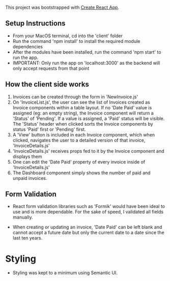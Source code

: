 This project was bootstrapped with [Create React App](https://github.com/facebook/create-react-app).

## Setup Instructions

- From your MacOS terminal, cd into the 'client' folder
- Run the command 'npm install' to install the required module dependencies
- After the modules have been installed, run the command 'npm start' to run the app.
- IMPORTANT: Only run the app on 'localhost:3000' as the backend will only accept requests from that point

## How the client side works

1. Invoices can be created through the form in 'NewInvoice.js'
2. On 'InvoiceList.js', the user can see the list of Invoices created as Invoice components within a table layout. If no 'Date Paid' value is assigned (eg: an empty string), the Invoice component will return a 'Status' of 'Pending'. If a value is assigned, a 'Paid' status will be visible.
   The 'Status' header when clicked sorts the Invoice components by status 'Paid' first or 'Pending' first.
3. A 'View' button is included in each Invoice component, which when clicked, navigates the user to a detailed version of that invoice, 'InvoiceDetails.js'
4. 'InvoiceDetails.js' receives props fed to it by the Invoice component and displays them
5. One can edit the 'Date Paid' property of every invoice inside of 'InvoiceDetails.js'
6. The Dashboard component simply shows the number of paid and unpaid invoices.

## Form Validation

- React form validation libraries such as 'Formik' would have been ideal to use and is more dependable. For the sake of speed, I validated all fields manually.

- When creating or updating an invoice, 'Date Paid' can be left blank and cannot accept a future date but only the current date to a date since the last ten years.

# Styling

- Styling was kept to a minimum using Semantic UI.
